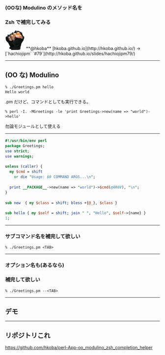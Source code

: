 ### (OOな) Modulino のメソッド名を
### Zsh で補完してみる

<img src="img/myfistrect.jpg" style="width: 64px; height: 64px">
**@hkoba** [hkoba.github.io](http://hkoba.github.io/)
→ [`hachiojipm` `#79`](http://hkoba.github.io/slides/hachiojipm79/)

---

## (OO な) Modulino

```console
% ./Greetings.pm hello
Hello world
```

.pm だけど、コマンドとしても実行できる。


```console
% perl -I. -MGreetings -le 'print Greetings->new(name => "world")->hello'
```

勿論モジュールとして使える

---

```perl
#!/usr/bin/env perl
package Greetings;
use strict;
use warnings;

unless (caller) {
  my $cmd = shift
    or die "Usage: $0 COMMAND ARGS...\n";

  print __PACKAGE__->new(name => "world")->$cmd(@ARGV), "\n";
}

sub new  { my $class = shift; bless +{@_}, $class }

sub hello { my $self = shift; join " ", "Hello", $self->{name} }
1;
```

---

### サブコマンド名を補完して欲しい

```console
% ./Greetings.pm <TAB>
```

---

### オプション名も(あるなら)
### 補完して欲しい


```console
% ./Greetings.pm --<TAB>
```

---

## デモ

---

## リポジトリこれ


https://github.com/hkoba/perl-App-oo_modulino_zsh_completion_helper


